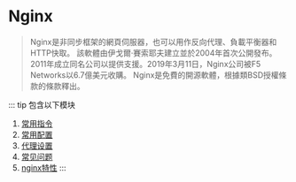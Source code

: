 # Nginx
> Nginx是非同步框架的網頁伺服器，也可以用作反向代理、負載平衡器和HTTP快取。
>該軟體由伊戈爾·賽索耶夫建立並於2004年首次公開發布。
>2011年成立同名公司以提供支援。2019年3月11日，Nginx公司被F5 Networks以6.7億美元收購。
> Nginx是免費的開源軟體，根據類BSD授權條款的條款釋出。

::: tip 包含以下模块
1. [常用指令](/tools/nginx/common.md)
2. [常用配置](/tools/nginx/setting.md)
3. [代理设置](/tools/nginx/proxy_pass.md)
4. [常见问题](/tools/nginx/problem.md)
5. [nginx特性](/tools/nginx/doc.md)
:::
